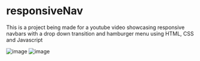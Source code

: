 # responsiveNav

This is a project being made for a youtube video showcasing responsive navbars with a drop down transition and hamburger menu using HTML, CSS and Javascript

![image](https://github.com/dannythompson901/responsiveNav/assets/39189903/240b4d2a-1fda-4699-ab86-0def16cec62d)
![image](https://github.com/dannythompson901/responsiveNav/assets/39189903/16174b21-098c-49f9-8c86-dc8b609d2ceb)
